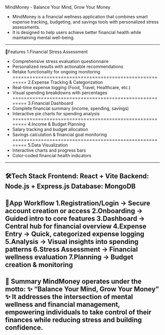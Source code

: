 MindMoney - Balance Your Mind, Grow Your Money

- MindMoney is a financial wellness application that combines smart expense tracking, budgeting, and savings tools with personalized stress assessments. 
- It is designed to help users achieve better financial health while maintaining mental well-being.
-----------------------------------------------------------------------------------------------------------------------------------------------------------
🚀Features
1.Financial Stress Assessment
- Comprehensive stress evaluation questionnaire
- Personalized results with actionable recommendations
- Retake functionality for ongoing monitoring
========================================================
2.Expense Tracking & Categorization
- Real-time expense logging (Food, Travel, Healthcare, etc.)
- Visual spending breakdowns with percentages
========================================================
3.Financial Dashboard
- Complete financial summary (income, spending, savings)
- Interactive pie charts for spending analysis
========================================================
4.Income & Budget Planning
- Salary tracking and budget allocation
- Savings calculation & financial goal monitoring
========================================================
5.Data Visualization
- Interactive charts and progress bars
- Color-coded financial health indicators
-----------------------------------------------------------------------------------------------------------------------------------------------------------
🛠️Tech Stack
Frontend: React + Vite
Backend: Node.js + Express.js
Database: MongoDB
-----------------------------------------------------------------------------------------------------------------------------------------------------------
📲App Workflow
1.Registration/Login → Secure account creation or access
2.Onboarding → Guided intro to core features
3.Dashboard → Central hub for financial overview
4.Expense Entry → Quick, categorized expense logging
5.Analysis → Visual insights into spending patterns
6.Stress Assessment → Financial wellness evaluation
7.Planning → Budget creation & monitoring
-----------------------------------------------------------------------------------------------------------------------------------------------------------
📖 Summary
MindMoney operates under the motto:
✨ “Balance Your Mind, Grow Your Money” ✨
It addresses the intersection of mental wellness and financial management, empowering individuals to take control of 
their finances while reducing stress and building confidence.
-----------------------------------------------------------------------------------------------------------------------------------------------------------
